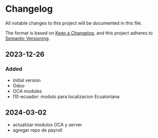 # Changelog

All notable changes to this project will be documented in this file.

The format is based on [Keep a Changelog](https://keepachangelog.com), and this project
adheres to [Semantic Versioning](https://semver.org).

## 2023-12-26

### Added

- Initial version
- Odoo
- OCA modules
- l10-ecuador: modulo para localizacion Ecuatoriana

## 2024-03-02

- actualizar modulos OCA y server
- agregar repo de payroll
